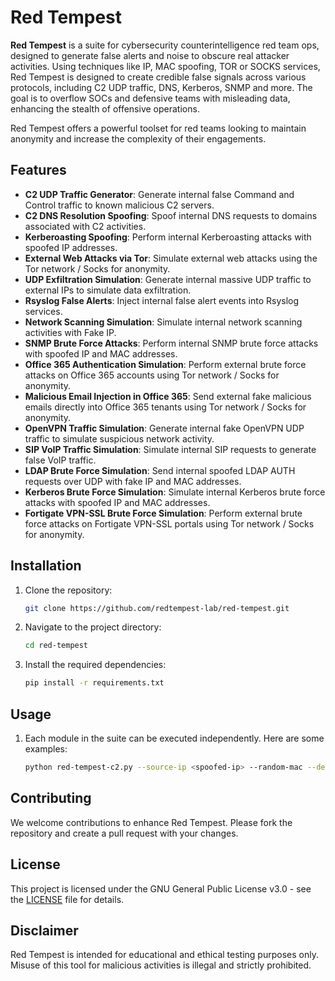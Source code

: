 # Red Tempest

**Red Tempest** is a suite for cybersecurity counterintelligence red team ops, designed to generate false alerts and noise to obscure real attacker activities. Using techniques like IP, MAC spoofing, TOR or SOCKS services, Red Tempest is designed to create credible false signals across various protocols, including C2 UDP traffic, DNS, Kerberos, SNMP and more. The goal is to overflow SOCs and defensive teams with misleading data, enhancing the stealth of offensive operations. 

Red Tempest offers a powerful toolset for red teams looking to maintain anonymity and increase the complexity of their engagements.

## Features

- **C2 UDP Traffic Generator**: Generate internal false Command and Control traffic to known malicious C2 servers.
- **C2 DNS Resolution Spoofing**: Spoof internal DNS requests to domains associated with C2 activities.
- **Kerberoasting Spoofing**: Perform internal Kerberoasting attacks with spoofed IP addresses.
- **External Web Attacks via Tor**: Simulate external web attacks using the Tor network / Socks for anonymity.
- **UDP Exfiltration Simulation**: Generate internal massive UDP traffic to external IPs to simulate data exfiltration.
- **Rsyslog False Alerts**: Inject internal false alert events into Rsyslog services.
- **Network Scanning Simulation**: Simulate internal network scanning activities with Fake IP.
- **SNMP Brute Force Attacks**: Perform internal SNMP brute force attacks with spoofed IP and MAC addresses.
- **Office 365 Authentication Simulation**: Perform external brute force attacks on Office 365 accounts using Tor network / Socks for anonymity.
- **Malicious Email Injection in Office 365**: Send external fake malicious emails directly into Office 365 tenants using Tor network / Socks for anonymity.
- **OpenVPN Traffic Simulation**: Generate internal fake OpenVPN UDP traffic to simulate suspicious network activity.
- **SIP VoIP Traffic Simulation**: Simulate internal SIP requests to generate false VoIP traffic.
- **LDAP Brute Force Simulation**: Send internal spoofed LDAP AUTH requests over UDP with fake IP and MAC addresses.
- **Kerberos Brute Force Simulation**: Simulate internal Kerberos brute force attacks with spoofed IP and MAC addresses.
- **Fortigate VPN-SSL Brute Force Simulation**: Perform external brute force attacks on Fortigate VPN-SSL portals using Tor network / Socks for anonymity.

## Installation

1. Clone the repository:
    ```sh
    git clone https://github.com/redtempest-lab/red-tempest.git
    ```
2. Navigate to the project directory:
    ```sh
    cd red-tempest
    ```
3. Install the required dependencies:
    ```sh
    pip install -r requirements.txt
    ```

## Usage
1. Each module in the suite can be executed independently. Here are some examples:
    ```sh
    python red-tempest-c2.py --source-ip <spoofed-ip> --random-mac --delay 10 --destination-c2 <whell-know-c2-list>
    ```

## Contributing

We welcome contributions to enhance Red Tempest. Please fork the repository and create a pull request with your changes.

## License

This project is licensed under the GNU General Public License v3.0 - see the [LICENSE](LICENSE) file for details.

## Disclaimer

Red Tempest is intended for educational and ethical testing purposes only. Misuse of this tool for malicious activities is illegal and strictly prohibited.


